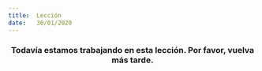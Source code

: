 ```yaml
---
title:  Lección
date:   30/01/2020
---
```


### <center>Todavía estamos trabajando en esta lección. Por favor, vuelva más tarde.</center>
